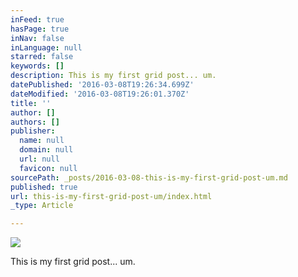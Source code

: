 ```yaml
---
inFeed: true
hasPage: true
inNav: false
inLanguage: null
starred: false
keywords: []
description: This is my first grid post... um.
datePublished: '2016-03-08T19:26:34.699Z'
dateModified: '2016-03-08T19:26:01.370Z'
title: ''
author: []
authors: []
publisher:
  name: null
  domain: null
  url: null
  favicon: null
sourcePath: _posts/2016-03-08-this-is-my-first-grid-post-um.md
published: true
url: this-is-my-first-grid-post-um/index.html
_type: Article

---
```

![](https://the-grid-user-content.s3-us-west-2.amazonaws.com/17fa0ca0-abbc-4218-9a75-de75c892d9d6.jpg)

This is my first grid post... um.